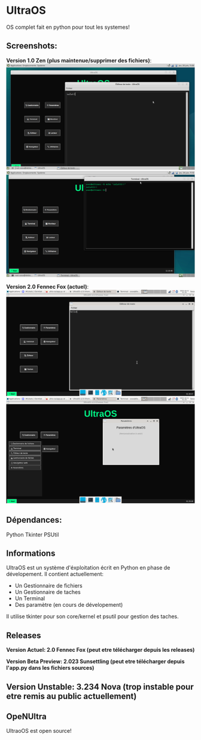 # UltraOS
OS complet fait en python pour tout les systemes!

## Screenshots:
**Version 1.0 Zen (plus maintenue/supprimer des fichiers)**:
![SCREENSHOT](screenshots/s.png)
![SCREENSHOT2](screenshots/as.png)

**Version 2.0 Fennec Fox (actuel)**:
![SCREENSHOT1_2](screenshots/abs.png)
![SCREENSHOT1_2](screenshots/abcs.png)

## Dépendances:
Python
Tkinter
PSUtil

## Informations
UltraOS est un système d'éxploitation écrit en Python en
phase de dévelopement. Il contient actuellement:
- Un Gestionnaire de fichiers
- Un Gestionnaire de taches
- Un Terminal
- Des paramètre (en cours de dévelopement)

Il utilise tkinter pour son core/kernel et psutil pour gestion des taches.

## Releases
**Version Actuel: 2.0 Fennec Fox (peut etre télécharger depuis les releases)**

**Version Beta Preview: 2.023 Sunsettling (peut etre télécharger depuis l'app.py dans les fichiers sources)**

**Version Unstable: 3.234 Nova (trop instable pour etre remis au public actuellement)**
---
## OpeNUltra
UltraoOS est open source!
